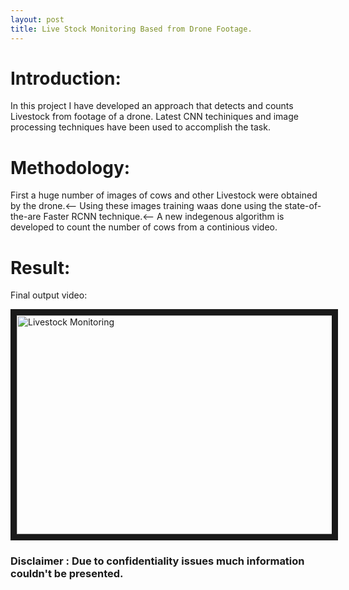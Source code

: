```yaml
---
layout: post
title: Live Stock Monitoring Based from Drone Footage.
---
```


# Introduction: #
In this project I have developed an approach that detects and counts Livestock from footage of a drone. Latest CNN techiniques and image processing techniques have been used to accomplish the task.

# Methodology: #
First a huge number of images of cows and other Livestock were obtained by the drone.<--  Using these images training waas done using the state-of-the-are Faster RCNN technique.<--  A new indegenous algorithm is developed to count the number of cows from a continious video.

# Result: #
Final output video:

<a href="http://www.youtube.com/watch?feature=player_embedded&v=M2gHWYT-obE" target="_blank">
 <img src="http://img.youtube.com/vi/M2gHWYT-obE/0.jpg" alt="Livestock Monitoring" width="600" height="350" border="10" />
</a>

### Disclaimer : Due to confidentiality issues much information couldn't be presented. ###
